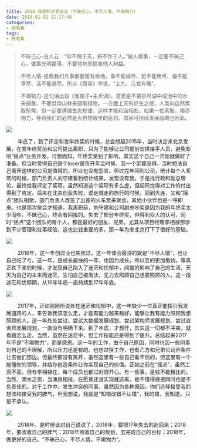 ```yaml
---
title: 2018-我想和世界谈谈（不昧己心，不尽人情，不竭物力）
date: 2018-01-01 11:17:48
categories:
- 随笔集
tags:
- 随笔集
---
```



> 不昧己心-古人云：“仰不愧于天，俯不怍于人。”做人做事，一定要不昧己心，做事光明磊落，不要背地里损害他人利益。<br/>
> 
> 不尽人情-是教我们凡事都要留有余地，事不能做尽、势不能用尽、福不能享尽、话不能说尽。所以《周易》中说，“上九，亢龙有悔”。<br/>
> 
> 不竭物力-这句话出自《淮南子•主术训》。意思是不要排尽湖中或池中的水来捕鱼，不要焚烧山林来猎取猎物。一方面上天有好生之德，人类向自然索取所需，但一定要遵循生态规律，这样才能和谐相处。如果一位索取，竭尽物力，等待我们的必然是大自然眼里的惩罚。国家可持续发展战略也因此。<br/>

<img src="/img/pic/2018/0.jpg" />

&nbsp;&nbsp;&nbsp;&nbsp;&nbsp;&nbsp;&nbsp;&nbsp;年底了，到了评定和发年终奖的时候，总会想起2015年，当时决定来北京发展，在发年终奖前和公司提出离职，只为了能够让公司提前安排接手人员，避免影响“摇点”业务开发。可想而知，年终奖受到了影响，其实这个自己一开始就做好了准备。但当时觉得自己是个loser是在开年会时候，我一个奖都没得。当时想法自己离开这样的公司是值得的，所以也没有怨言。但过完年回到公司，统计每个人奖项的时候，部门负责人刘守建看到统计结果，发现没有我，于是找行政和副总理论，最终给我评定了奖项。虽然知道这个奖项有多么虚，但起码觉得对工作的付出得到了肯定。后来在北京创业失败，说走就走的旅行的时候，回到大连，又和“摇点”团队相聚，部门负责人改签了出差的火车票来聚会，其他小伙伴也是一呼即来。也是那次聚会才知道，我离职前，刘守建和公司副总吵架是因为我的年终奖太少而吵。不昧己心，终会有回报的。失去了部分年终奖，但得到众人的认可，同时“摇点”这个团队的每个人，都是最好的朋友、兄弟。尤其从项目经理李相禄那学到不少管理和处事经验，这也比钱重要的多。那一年为来北京打下了很好的基础。

<img src="/img/pic/2018/2.jpg" />

&nbsp;&nbsp;&nbsp;&nbsp;&nbsp;&nbsp;&nbsp;&nbsp;2016年，这一年创过业也失败过，这一年体会最深的就是“不尽人情”，也让自己吃了亏。这一年，是成长最快的一年，也因为成长，所以变的更加傲娇。等真正跌下来的时候，才发现自己陷入了迷茫和忧郁中，间接的影响了自己的生活，天天为自己的未来而迷茫，生怕自己被淘汰，无力去照顾自己想要照顾的人。这一段迷茫和忧郁期，从16年年底一直持续到17年年底。

<img src="/img/pic/2018/1.jpg" />

&nbsp;&nbsp;&nbsp;&nbsp;&nbsp;&nbsp;&nbsp;&nbsp;2017年，正如刚刚所说处在迷茫和忧郁中，这一年缺少一位真正能指引我发展道路的人，来告诉我该怎么走，才能有能力越来越好，能够让我有能力照顾我想照顾的人。这一年处处尝试，尝试大数据发展规划、尝试架构师发展规划、尝试咨询师发展规划，一直没有明确下来。到了年底，才想开，其实这一切都不冲突，就看路怎么走。当然，虽然在迷茫中，但工作技能还是得到了提升。总结起来2017年不是“不竭物力”，而是感恩。这一年的工作，由于自己原因，同时也因一些同事对自己的不理解，所以压力还是有的。也想过换工作，也有乙方和兄弟公司开条件让去他们那边。但最终都没有离开，虽然这里有一些自己看不惯的，但这里有一个能懂你的领导，并给你创造条件让你实现自己的价值。正如之前在“摇点”，虽然工资不高，但有李相禄在，每个成员也都过的很开心。有一些事，是钱不能相比的。当然，滴水之恩，当涌泉相报，在愿景还没实现就逃离，是不懂得感恩同时也是不负责任的。对于工作中，发生冲突的同事，虽然因为各种原因，你们选择接受我的想法和接受我的脾气，但我想说，我就是“知错改错不认错”，我的错，我知道，只是不承认。

<img src="/img/pic/2018/3.jpg" />

&nbsp;&nbsp;&nbsp;&nbsp;&nbsp;&nbsp;&nbsp;&nbsp;2018年，是时候该对自己说说了，2018年，要把17年失去的追回来；2018年，要收收自己的脾气；2018年照着自己的规划，去完成自己的目标；2018年，做更好的自己。“不昧己心，不尽人情，不竭物力”。
